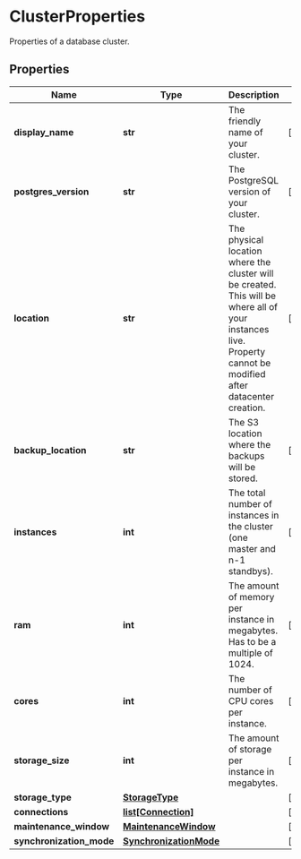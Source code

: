# ClusterProperties

Properties of a database cluster.
## Properties
| Name | Type | Description | Notes |
| ------------ | ------------- | ------------- | ------------- |
| **display_name** | **str** | The friendly name of your cluster. | [optional]  |
| **postgres_version** | **str** | The PostgreSQL version of your cluster. | [optional]  |
| **location** | **str** | The physical location where the cluster will be created. This will be where all of your instances live. Property cannot be modified after datacenter creation.  | [optional]  |
| **backup_location** | **str** | The S3 location where the backups will be stored. | [optional]  |
| **instances** | **int** | The total number of instances in the cluster (one master and n-1 standbys).  | [optional]  |
| **ram** | **int** | The amount of memory per instance in megabytes. Has to be a multiple of 1024. | [optional]  |
| **cores** | **int** | The number of CPU cores per instance. | [optional]  |
| **storage_size** | **int** | The amount of storage per instance in megabytes. | [optional]  |
| **storage_type** | [**StorageType**](StorageType.md) |  | [optional]  |
| **connections** | [**list[Connection]**](Connection.md) |  | [optional]  |
| **maintenance_window** | [**MaintenanceWindow**](MaintenanceWindow.md) |  | [optional]  |
| **synchronization_mode** | [**SynchronizationMode**](SynchronizationMode.md) |  | [optional]  |


